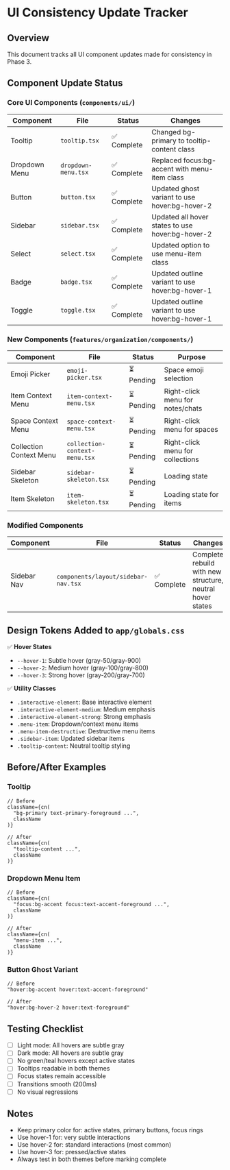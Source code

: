 # UI Consistency Update Tracker

## Overview
This document tracks all UI component updates made for consistency in Phase 3.

## Component Update Status

### Core UI Components (`components/ui/`)

| Component | File | Status | Changes |
|-----------|------|--------|---------|
| Tooltip | `tooltip.tsx` | ✅ Complete | Changed bg-primary to tooltip-content class |
| Dropdown Menu | `dropdown-menu.tsx` | ✅ Complete | Replaced focus:bg-accent with menu-item class |
| Button | `button.tsx` | ✅ Complete | Updated ghost variant to use hover:bg-hover-2 |
| Sidebar | `sidebar.tsx` | ✅ Complete | Updated all hover states to use hover:bg-hover-2 |
| Select | `select.tsx` | ✅ Complete | Updated option to use menu-item class |
| Badge | `badge.tsx` | ✅ Complete | Updated outline variant to use hover:bg-hover-1 |
| Toggle | `toggle.tsx` | ✅ Complete | Updated outline variant to use hover:bg-hover-1 |

### New Components (`features/organization/components/`)

| Component | File | Status | Purpose |
|-----------|------|--------|---------|
| Emoji Picker | `emoji-picker.tsx` | ⏳ Pending | Space emoji selection |
| Item Context Menu | `item-context-menu.tsx` | ⏳ Pending | Right-click menu for notes/chats |
| Space Context Menu | `space-context-menu.tsx` | ⏳ Pending | Right-click menu for spaces |
| Collection Context Menu | `collection-context-menu.tsx` | ⏳ Pending | Right-click menu for collections |
| Sidebar Skeleton | `sidebar-skeleton.tsx` | ⏳ Pending | Loading state |
| Item Skeleton | `item-skeleton.tsx` | ⏳ Pending | Loading state for items |

### Modified Components

| Component | File | Status | Changes |
|-----------|------|--------|---------|
| Sidebar Nav | `components/layout/sidebar-nav.tsx` | ✅ Complete | Complete rebuild with new structure, neutral hover states |

## Design Tokens Added to `app/globals.css`

✅ **Hover States**
- `--hover-1`: Subtle hover (gray-50/gray-900)
- `--hover-2`: Medium hover (gray-100/gray-800)
- `--hover-3`: Strong hover (gray-200/gray-700)

✅ **Utility Classes**
- `.interactive-element`: Base interactive element
- `.interactive-element-medium`: Medium emphasis
- `.interactive-element-strong`: Strong emphasis
- `.menu-item`: Dropdown/context menu items
- `.menu-item-destructive`: Destructive menu items
- `.sidebar-item`: Updated sidebar items
- `.tooltip-content`: Neutral tooltip styling

## Before/After Examples

### Tooltip
```tsx
// Before
className={cn(
  "bg-primary text-primary-foreground ...",
  className
)}

// After
className={cn(
  "tooltip-content ...",
  className
)}
```

### Dropdown Menu Item
```tsx
// Before
className={cn(
  "focus:bg-accent focus:text-accent-foreground ...",
  className
)}

// After
className={cn(
  "menu-item ...",
  className
)}
```

### Button Ghost Variant
```tsx
// Before
"hover:bg-accent hover:text-accent-foreground"

// After
"hover:bg-hover-2 hover:text-foreground"
```

## Testing Checklist

- [ ] Light mode: All hovers are subtle gray
- [ ] Dark mode: All hovers are subtle gray
- [ ] No green/teal hovers except active states
- [ ] Tooltips readable in both themes
- [ ] Focus states remain accessible
- [ ] Transitions smooth (200ms)
- [ ] No visual regressions

## Notes

- Keep primary color for: active states, primary buttons, focus rings
- Use hover-1 for: very subtle interactions
- Use hover-2 for: standard interactions (most common)
- Use hover-3 for: pressed/active states
- Always test in both themes before marking complete 